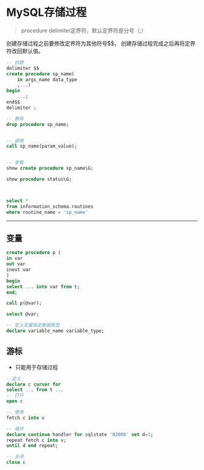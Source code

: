 # MySQL存储过程
> procedure
delimiter定界符，默认定界符是分号（;）

创建存储过程之前要修改定界符为其他符号$$，
创建存储过程完成之后再将定界符改回默认值。
```sql
-- 创建
delimiter $$
create procedure sp_name(
    in args_name data_type
    ,...)
begin
    ...;
end$$
delimiter ;

-- 删除
drop procedure sp_name;


-- 调用
call sp_name(param_value);


-- 查看
show create procedure sp_name\G;

show procedure status\G;



select *
from information_schema.routines
where routine_name = 'sp_name'
```

---



## 变量

```sql
create procedure p (
in var
out var
inout var
)
begin
select ... into var from t;
end;

call p(@var);

select @var;

-- 定义变量指定数据类型
declare variable_name variable_type;
```

## 游标
- 只能用于存储过程
```sql
--定义
declare c cursor for
select ... from t ...
-- 打开
open c

-- 使用
fetch c into v

-- 循环
declare continue handler for sqlstate '02000' set d=1;
repeat fetch c into v;
until d end repeat;

-- 关闭
close c
```